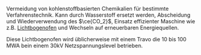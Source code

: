 Vermeidung von kohlenstoffbasierten Chemikalien für bestimmte Verfahrenstechnik. Kann durch Wasserstoff ersetzt werden, Abscheidung und Wiederverwendung des $\ce{CO_2}$, Einsatz effizienter Maschine wie z.B. [Lichtbogenofen](https://de.wikipedia.org/wiki/Lichtbogenofen) und Wechseln auf erneuerbaren Energiequellen.

Diese Lichtbogenofen wird üblicherweise mit einem Travo die 10 bis 100 MWA bein einem 30kV Netzspannungslevel betrieben.